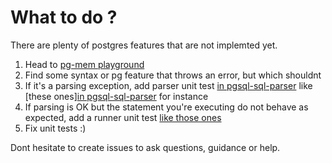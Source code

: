 # What to do ?

There are plenty of postgres features that are not implemted yet.

1) Head to  [pg-mem playground](https://oguimbal.github.io/pg-mem-playground/)
2) Find some syntax or pg feature that throws an error, but which shouldnt
3) If it's a parsing exception, add parser unit test [in pgsql-sql-parser](https://github.com/oguimbal) like [these ones][in pgsql-sql-parser](https://github.com/oguimbal/src/pgsql-ast-parser/src/syntax/delete.spec.ts) for instance
4) If parsing is OK but the statement you're executing do not behave as expected, add a runner unit test [like those ones](/src/tests/delete.queries.spec.ts)
5) Fix unit tests :)


Dont hesitate to create issues to ask questions, guidance or help.
